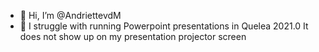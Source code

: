 - 👋 Hi, I’m @AndriettevdM
- 👀 I struggle with running Powerpoint presentations in Quelea 2021.0 It does not show up on my presentation projector screen
